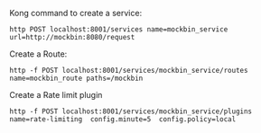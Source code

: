 Kong command to create a service:

    http POST localhost:8001/services name=mockbin_service  url=http://mockbin:8080/request

Create a Route:
  
    http -f POST localhost:8001/services/mockbin_service/routes name=mockbin_route paths=/mockbin

Create a Rate limit plugin

    http -f POST localhost:8001/services/mockbin_service/plugins name=rate-limiting  config.minute=5  config.policy=local
